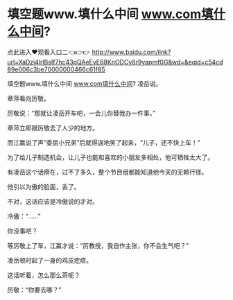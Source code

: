 # 填空题www.填什么中间 www.com填什么中间?

点此进入♥观看入口二👈👉👉 http://www.baidu.com/link?url=XaDzi4lrlBsIf7hc43pQAeEvE68KnODCy8r9yapmf0G&wd=&eqid=c54cd89e006c3be70000000466c61f85

填空题www.填什么中间 www.com填什么中间?
凌岳说。

章萍看向厉敬。

厉敬说：“那就让凌岳开车吧，一会儿你替我办一件事。”

章萍立即跟厉敬去了人少的地方。

而江赢说了声“委屈小兄弟”后就得逞地笑了起来，“儿子，还不快上车！”

为了给儿子制造机会，让儿子也能和喜欢的小朋友多相处，他可牺牲太大了。

有凌岳这个话痨在，过不了多久，整个节目组都能知道他今天的无赖行径。

他引以为傲的脸面，丢了。

不对，这话应该是冷傲说的才对。

冷傲：“……”

你没事吧？

等厉敬上了车，江赢才说：“厉教授，我自作主张，你不会生气吧？”

凌岳顿时起了一身的鸡皮疙瘩。

这话听着，怎么那么茶呢？

厉敬：“你要去哪？”
